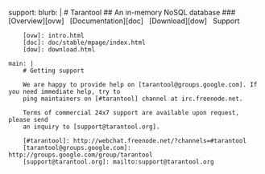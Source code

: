 support:
    blurb: |
        # Tarantool
        ## An in-memory NoSQL database
        ### [Overview][ovw] &nbsp; [Documentation][doc] &nbsp; [Download][dow] &nbsp; Support

        [ovw]: intro.html
        [doc]: doc/stable/mpage/index.html
        [dow]: download.html

    main: |
        # Getting support

        We are happy to provide help on [tarantool@groups.google.com]. If you need immediate help, try to
        ping maintainers on [#tarantool] channel at irc.freenode.net.

        Terms of commercial 24x7 support are available upon request, please send
        an inquiry to [support@tarantool.org].

        [#tarantool]: http://webchat.freenode.net/?channels=#tarantool
        [tarantool@groups.google.com]: http://groups.google.com/group/tarantool
        [support@tarantool.org]: mailto:support@tarantool.org
